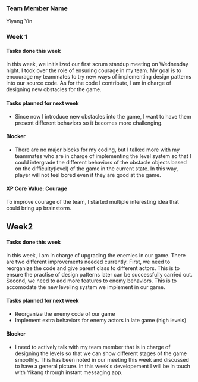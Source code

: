 ### Team Member Name

Yiyang Yin



### Week 1

#### Tasks done this week

In this week, we initialized our first scrum standup meeting on Wednesday night. I took over the role of ensuring courage in my team. My goal is to encourage my teammates to try new ways of implementing design patterns into our source code. As for the code I contribute, I am in charge of designing new obstacles for the game.

#### Tasks planned for next week

- Since now I introduce new obstacles into the game, I want to have them present different behaviors so it becomes more challenging.

#### Blocker

- There are no major blocks for my coding, but I talked more with my teammates who are in charge of implementing the level system so that I could intergrade the different behaviors of the obstacle objects based on the difficulty(level) of the game in the current state. In this way, player will not feel bored even if they are good at the game.

#### XP Core Value: Courage

To improve courage of the team, I started multiple interesting idea that could bring up brainstorm.
## Week2

#### Tasks done this week

In this week, I am in charge of upgrading the enemies in our game. There are two different improvements needed currently. First, we need to reorganize the code and give parent class to different actors. This is to ensure the practise of design patterns later can be successfully carried out. Second, we need to add more features to enemy behaviors. This is to accomodate the new leveling system we implement in our game.

#### Tasks planned for next week

- Reorganize the enemy code of our game
- Implement extra behaviors for enemy actors in late game (high levels)

#### Blocker

- I need to actively talk with my team member that is in charge of designing the levels so that we can show different stages of the game smoothly. This has been noted in our meeting this week and discussed to have a general picture. In this week's developement I will be in touch with Yikang through instant messaging app.